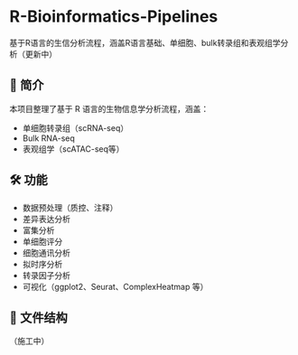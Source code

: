 # R-Bioinformatics-Pipelines
基于R语言的生信分析流程，涵盖R语言基础、单细胞、bulk转录组和表观组学分析（更新中）

## 📌 简介
本项目整理了基于 R 语言的生物信息学分析流程，涵盖：
- 单细胞转录组（scRNA-seq）
- Bulk RNA-seq
- 表观组学（scATAC-seq等）

## 🛠️ 功能
- 数据预处理（质控、注释）
- 差异表达分析
- 富集分析
- 单细胞评分
- 细胞通讯分析
- 拟时序分析
- 转录因子分析
- 可视化（ggplot2、Seurat、ComplexHeatmap 等）

## 📂 文件结构
（施工中）
